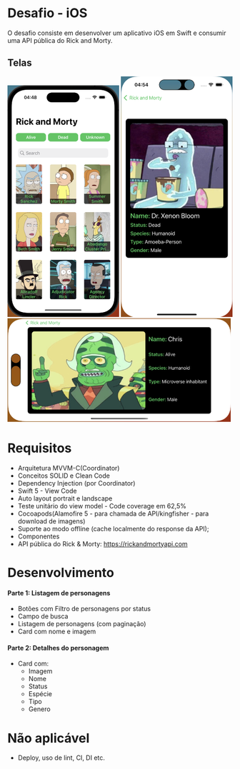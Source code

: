 # Desafio - iOS
O desafio consiste em desenvolver um aplicativo iOS em Swift e consumir uma API pública do Rick and Morty.

## Telas
<img src="Screenshots/img1.png?raw=true" width="250"> <img src="Screenshots/img2.png?raw=true" width="250"> 
<img src="Screenshots/img3.png?raw=true" width="500"> 

# Requisitos
- Arquitetura MVVM-C(Coordinator)
- Conceitos SOLID e Clean Code
- Dependency Injection (por Coordinator)
- Swift 5 - View Code 
- Auto layout portrait e landscape
- Teste unitário do view model - Code coverage em 62,5%
- Cocoapods(Alamofire 5 - para chamada de API/kingfisher - para download de imagens)
- Suporte ao modo offline (cache localmente do response da API);
- Componentes
- API pública do Rick & Morty: https://rickandmortyapi.com

# Desenvolvimento

#### Parte 1: Listagem de personagens
- Botões com Filtro de personagens por status
- Campo de busca
- Listagem de personagens (com paginação)
- Card com nome e imagem

#### Parte 2: Detalhes do personagem
- Card com:
  - Imagem
  - Nome
  - Status
  - Espécie
  - Tipo
  - Genero

# Não aplicável
- Deploy, uso de lint, CI, DI etc.

